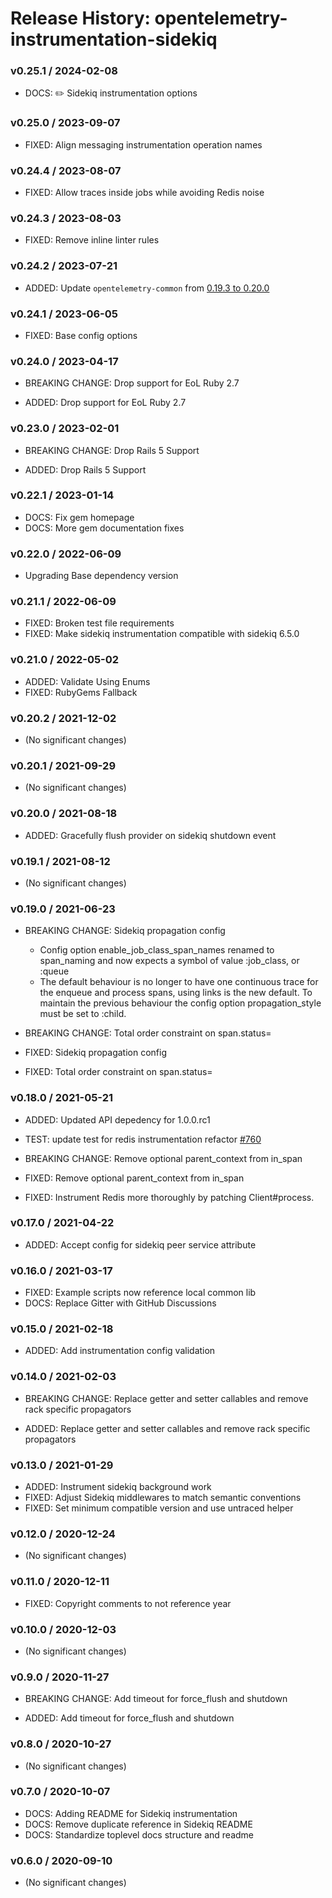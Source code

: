 # Release History: opentelemetry-instrumentation-sidekiq

### v0.25.1 / 2024-02-08

* DOCS: ✏️ Sidekiq instrumentation options

### v0.25.0 / 2023-09-07

* FIXED: Align messaging instrumentation operation names

### v0.24.4 / 2023-08-07

* FIXED: Allow traces inside jobs while avoiding Redis noise

### v0.24.3 / 2023-08-03

* FIXED: Remove inline linter rules

### v0.24.2 / 2023-07-21

* ADDED: Update `opentelemetry-common` from [0.19.3 to 0.20.0](https://github.com/open-telemetry/opentelemetry-ruby-contrib/pull/537)

### v0.24.1 / 2023-06-05

* FIXED: Base config options 

### v0.24.0 / 2023-04-17

* BREAKING CHANGE: Drop support for EoL Ruby 2.7 

* ADDED: Drop support for EoL Ruby 2.7 

### v0.23.0 / 2023-02-01

* BREAKING CHANGE: Drop Rails 5 Support 

* ADDED: Drop Rails 5 Support 

### v0.22.1 / 2023-01-14

* DOCS: Fix gem homepage 
* DOCS: More gem documentation fixes 

### v0.22.0 / 2022-06-09

* Upgrading Base dependency version

### v0.21.1 / 2022-06-09

* FIXED: Broken test file requirements 
* FIXED: Make sidekiq instrumentation compatible with sidekiq 6.5.0 

### v0.21.0 / 2022-05-02

* ADDED: Validate Using Enums 
* FIXED: RubyGems Fallback 

### v0.20.2 / 2021-12-02

* (No significant changes)

### v0.20.1 / 2021-09-29

* (No significant changes)

### v0.20.0 / 2021-08-18

* ADDED: Gracefully flush provider on sidekiq shutdown event 

### v0.19.1 / 2021-08-12

* (No significant changes)

### v0.19.0 / 2021-06-23

* BREAKING CHANGE: Sidekiq propagation config 
  - Config option enable_job_class_span_names renamed to span_naming and now expects a symbol of value :job_class, or :queue
  - The default behaviour is no longer to have one continuous trace for the enqueue and process spans, using links is the new default.  To maintain the previous behaviour the config option propagation_style must be set to :child.
* BREAKING CHANGE: Total order constraint on span.status= 

* FIXED: Sidekiq propagation config 
* FIXED: Total order constraint on span.status= 

### v0.18.0 / 2021-05-21

* ADDED: Updated API depedency for 1.0.0.rc1
* TEST: update test for redis instrumentation refactor [#760](https://github.com/open-telemetry/opentelemetry-ruby/pull/760)
* BREAKING CHANGE: Remove optional parent_context from in_span

* FIXED: Remove optional parent_context from in_span
* FIXED: Instrument Redis more thoroughly by patching Client#process.

### v0.17.0 / 2021-04-22

* ADDED: Accept config for sidekiq peer service attribute

### v0.16.0 / 2021-03-17

* FIXED: Example scripts now reference local common lib
* DOCS: Replace Gitter with GitHub Discussions

### v0.15.0 / 2021-02-18

* ADDED: Add instrumentation config validation

### v0.14.0 / 2021-02-03

* BREAKING CHANGE: Replace getter and setter callables and remove rack specific propagators

* ADDED: Replace getter and setter callables and remove rack specific propagators

### v0.13.0 / 2021-01-29

* ADDED: Instrument sidekiq background work
* FIXED: Adjust Sidekiq middlewares to match semantic conventions
* FIXED: Set minimum compatible version and use untraced helper

### v0.12.0 / 2020-12-24

* (No significant changes)

### v0.11.0 / 2020-12-11

* FIXED: Copyright comments to not reference year

### v0.10.0 / 2020-12-03

* (No significant changes)

### v0.9.0 / 2020-11-27

* BREAKING CHANGE: Add timeout for force_flush and shutdown

* ADDED: Add timeout for force_flush and shutdown

### v0.8.0 / 2020-10-27

* (No significant changes)

### v0.7.0 / 2020-10-07

* DOCS: Adding README for Sidekiq instrumentation
* DOCS: Remove duplicate reference in Sidekiq README
* DOCS: Standardize toplevel docs structure and readme

### v0.6.0 / 2020-09-10

* (No significant changes)
